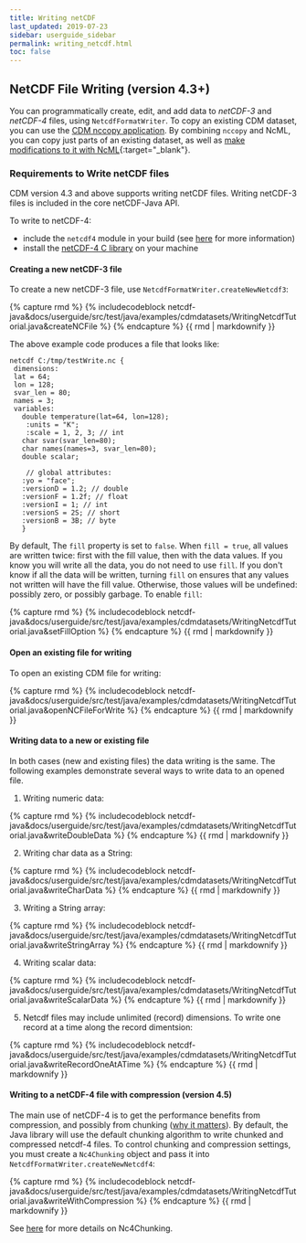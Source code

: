 ```yaml
---
title: Writing netCDF
last_updated: 2019-07-23
sidebar: userguide_sidebar
permalink: writing_netcdf.html
toc: false
---
```


## NetCDF File Writing (version 4.3+)

You can programmatically create, edit, and add data to *netCDF-3* and *netCDF-4* files, using `NetcdfFormatWriter`.
To copy an existing CDM dataset, you can use the [CDM nccopy application](cdm_utility_programs.html). 
By combining `nccopy` and NcML, you can copy just parts of an existing dataset, as well as [make modifications to it with NcML](ncml/indexhtml){:target="_blank"}.

### Requirements to Write netCDF files
CDM version 4.3 and above supports writing netCDF files. Writing netCDF-3 files is included in the core netCDF-Java API. 
 
To write to netCDF-4:
* include the `netcdf4` module in your build (see [here](using_netcdf_java_artifacts.html) for more information)
* install the [netCDF-4 C library](netcdf4_c_library.html) on your machine

#### Creating a new netCDF-3 file

To create a new netCDF-3 file, use `NetcdfFormatWriter.createNewNetcdf3`:

{% capture rmd %}
{% includecodeblock netcdf-java&docs/userguide/src/test/java/examples/cdmdatasets/WritingNetcdfTutorial.java&createNCFile %}
{% endcapture %}
{{ rmd | markdownify }}

The above example code produces a file that looks like:

~~~
netcdf C:/tmp/testWrite.nc {
 dimensions:
 lat = 64;
 lon = 128;
 svar_len = 80;
 names = 3;
 variables:
   double temperature(lat=64, lon=128);
    :units = "K";
    :scale = 1, 2, 3; // int
   char svar(svar_len=80);
   char names(names=3, svar_len=80);
   double scalar;
    
    // global attributes:
   :yo = "face";
   :versionD = 1.2; // double
   :versionF = 1.2f; // float
   :versionI = 1; // int
   :versionS = 2S; // short
   :versionB = 3B; // byte
   }
~~~

By default, The `fill` property is set to `false`. When `fill = true`, all values are written twice: first with the fill value, then with the data values. 
If you know you will write all the data, you do not need to use `fill`. If you don't know if all the data will be written, 
turning `fill` on ensures that any values not written will have the fill value. 
Otherwise, those values will be undefined: possibly zero, or possibly garbage. To enable `fill`:

{% capture rmd %}
{% includecodeblock netcdf-java&docs/userguide/src/test/java/examples/cdmdatasets/WritingNetcdfTutorial.java&setFillOption %}
{% endcapture %}
{{ rmd | markdownify }}

#### Open an existing file for writing

To open an existing CDM file for writing:

{% capture rmd %}
{% includecodeblock netcdf-java&docs/userguide/src/test/java/examples/cdmdatasets/WritingNetcdfTutorial.java&openNCFileForWrite %}
{% endcapture %}
{{ rmd | markdownify }}

#### Writing data to a new or existing file

In both cases (new and existing files) the data writing is the same. 
The following examples demonstrate several ways to write data to an opened file.

1) Writing numeric data:

{% capture rmd %}
{% includecodeblock netcdf-java&docs/userguide/src/test/java/examples/cdmdatasets/WritingNetcdfTutorial.java&writeDoubleData %}
{% endcapture %}
{{ rmd | markdownify }}

2) Writing char data as a String:

{% capture rmd %}
{% includecodeblock netcdf-java&docs/userguide/src/test/java/examples/cdmdatasets/WritingNetcdfTutorial.java&writeCharData %}
{% endcapture %}
{{ rmd | markdownify }}

3) Writing a String array:

{% capture rmd %}
{% includecodeblock netcdf-java&docs/userguide/src/test/java/examples/cdmdatasets/WritingNetcdfTutorial.java&writeStringArray %}
{% endcapture %}
{{ rmd | markdownify }}

4) Writing scalar data:

{% capture rmd %}
{% includecodeblock netcdf-java&docs/userguide/src/test/java/examples/cdmdatasets/WritingNetcdfTutorial.java&writeScalarData %}
{% endcapture %}
{{ rmd | markdownify }}
 
5) Netcdf files may include unlimited (record) dimensions. To write one record at a time along the record dimentsion:

{% capture rmd %}
{% includecodeblock netcdf-java&docs/userguide/src/test/java/examples/cdmdatasets/WritingNetcdfTutorial.java&writeRecordOneAtATime %}
{% endcapture %}
{{ rmd | markdownify }}

#### Writing to a netCDF-4 file with compression (version 4.5)

The main use of netCDF-4 is to get the performance benefits from compression, and possibly from chunking 
([why it matters](https://www.unidata.ucar.edu/blogs/developer/en/entry/chunking_data_why_it_matters)). 
By default, the Java library will use the default chunking algorithm to write chunked and compressed netcdf-4 files. 
To control chunking and compression settings, you must create a `Nc4Chunking` object and pass it into `NetcdfFormatWriter.createNewNetcdf4`:

{% capture rmd %}
{% includecodeblock netcdf-java&docs/userguide/src/test/java/examples/cdmdatasets/WritingNetcdfTutorial.java&writeWithCompression %}
{% endcapture %}
{{ rmd | markdownify }}
  
See [here](netcdf4_c_library.html#writing-netcdf-4-files) for more details on Nc4Chunking.

